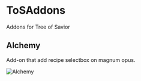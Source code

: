 # ToSAddons
Addons for Tree of Savior

## Alchemy

Add-on that add recipe selectbox on magnum opus.

![Alchemy](https://raw.githubusercontent.com/zak1ck/ToSAddons/master/img/output_U08BjE.gif)